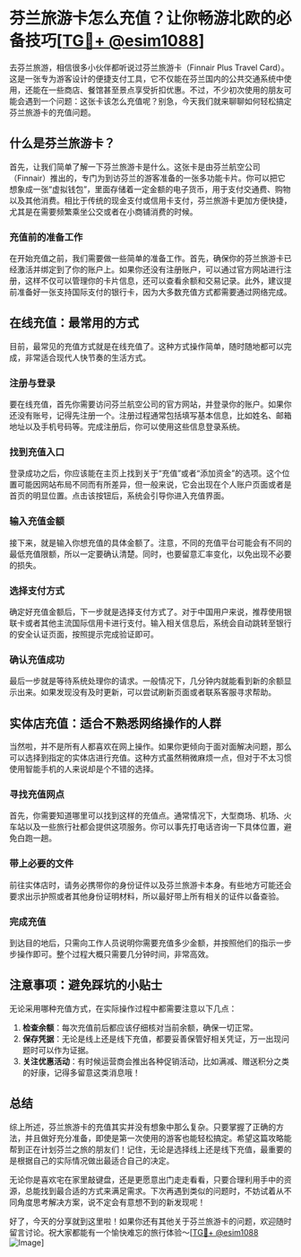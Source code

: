 # 芬兰旅游卡怎么充值？让你畅游北欧的必备技巧[[TG💪+ @esim1088](https://t.me/s/esim1088)]

去芬兰旅游，相信很多小伙伴都听说过芬兰旅游卡（Finnair Plus Travel Card）。这是一张专为游客设计的便捷支付工具，它不仅能在芬兰国内的公共交通系统中使用，还能在一些商店、餐馆甚至景点享受折扣优惠。不过，不少初次使用的朋友可能会遇到一个问题：这张卡该怎么充值呢？别急，今天我们就来聊聊如何轻松搞定芬兰旅游卡的充值问题。

## 什么是芬兰旅游卡？

首先，让我们简单了解一下芬兰旅游卡是什么。这张卡是由芬兰航空公司（Finnair）推出的，专门为到访芬兰的游客准备的一张多功能卡片。你可以把它想象成一张“虚拟钱包”，里面存储着一定金额的电子货币，用于支付交通费、购物以及其他消费。相比于传统的现金支付或信用卡支付，芬兰旅游卡更加方便快捷，尤其是在需要频繁乘坐公交或者在小商铺消费的时候。

### 充值前的准备工作

在开始充值之前，我们需要做一些简单的准备工作。首先，确保你的芬兰旅游卡已经激活并绑定到了你的账户上。如果你还没有注册账户，可以通过官方网站进行注册，这样不仅可以管理你的卡片信息，还可以查看余额和交易记录。此外，建议提前准备好一张支持国际支付的银行卡，因为大多数充值方式都需要通过网络完成。

## 在线充值：最常用的方式

目前，最常见的充值方式就是在线充值了。这种方式操作简单，随时随地都可以完成，非常适合现代人快节奏的生活方式。

### 注册与登录

要在线充值，首先你需要访问芬兰航空公司的官方网站，并登录你的账户。如果你还没有账号，记得先注册一个。注册过程通常包括填写基本信息，比如姓名、邮箱地址以及手机号码等。完成注册后，你可以使用这些信息登录系统。

### 找到充值入口

登录成功之后，你应该能在主页上找到关于“充值”或者“添加资金”的选项。这个位置可能因网站布局不同而有所差异，但一般来说，它会出现在个人账户页面或者是首页的明显位置。点击该按钮后，系统会引导你进入充值界面。

### 输入充值金额

接下来，就是输入你想充值的具体金额了。注意，不同的充值平台可能会有不同的最低充值限额，所以一定要确认清楚。同时，也要留意汇率变化，以免出现不必要的损失。

### 选择支付方式

确定好充值金额后，下一步就是选择支付方式了。对于中国用户来说，推荐使用银联卡或者其他主流国际信用卡进行支付。输入相关信息后，系统会自动跳转至银行的安全认证页面，按照提示完成验证即可。

### 确认充值成功

最后一步就是等待系统处理你的请求。一般情况下，几分钟内就能看到新的余额显示出来。如果发现没有及时更新，可以尝试刷新页面或者联系客服寻求帮助。

## 实体店充值：适合不熟悉网络操作的人群

当然啦，并不是所有人都喜欢在网上操作。如果你更倾向于面对面解决问题，那么可以选择到指定的实体店进行充值。这种方式虽然稍微麻烦一点，但对于不太习惯使用智能手机的人来说却是个不错的选择。

### 寻找充值网点

首先，你需要知道哪里可以找到这样的充值点。通常情况下，大型商场、机场、火车站以及一些旅行社都会提供这项服务。你可以事先打电话咨询一下具体位置，避免白跑一趟。

### 带上必要的文件

前往实体店时，请务必携带你的身份证件以及芬兰旅游卡本身。有些地方可能还会要求出示护照或者其他身份证明材料，所以最好带上所有相关的证件以备查验。

### 完成充值

到达目的地后，只需向工作人员说明你需要充值多少金额，并按照他们的指示一步步操作即可。整个过程大概只需要几分钟时间，非常高效。

## 注意事项：避免踩坑的小贴士

无论采用哪种充值方式，在实际操作过程中都需要注意以下几点：

1. **检查余额**：每次充值前后都应该仔细核对当前余额，确保一切正常。
2. **保存凭据**：无论是线上还是线下充值，都要妥善保管好相关凭证，万一出现问题时可以作为证据。
3. **关注优惠活动**：有时候运营商会推出各种促销活动，比如满减、赠送积分之类的好康，记得多留意这类消息哦！

## 总结

综上所述，芬兰旅游卡的充值其实并没有想象中那么复杂。只要掌握了正确的方法，并且做好充分准备，即使是第一次使用的游客也能轻松搞定。希望这篇攻略能帮到正在计划芬兰之旅的朋友们！记住，无论是选择线上还是线下充值，最重要的是根据自己的实际情况做出最适合自己的决定。

无论你是喜欢宅在家里敲键盘，还是更愿意出门走走看看，只要合理利用手中的资源，总能找到最合适的方式来满足需求。下次再遇到类似的问题时，不妨试着从不同角度思考解决方案，说不定会有意想不到的新发现呢！

好了，今天的分享就到这里啦！如果你还有其他关于芬兰旅游卡的问题，欢迎随时留言讨论。祝大家都能有一个愉快难忘的旅行体验～[[TG💪+ @esim1088](https://t.me/s/esim1088) ![Image](https://i.postimg.cc/4NQfJmqS/Snipaste-2025-05-13-00-14-12.png)]
